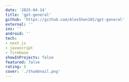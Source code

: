 ```yaml
---
date: '2025-04-14'
title: 'gpt-general'
github: 'https://github.com/AlexShen101/gpt-general'
external: ''
ios: ''
android: ''
tech:
- next.js
- javascript
- firebase
showInProjects: false
featured: false
rating: 5
cover: './thumbnail.png'
---
```



